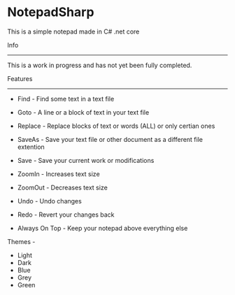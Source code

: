 # NotepadSharp

This is a simple notepad made in C# .net core

Info
________________________________
This is a work in progress and has not yet been fully completed. 


Features
________________________________
* Find - Find some text in a text file
* Goto - A line or a block of text in your text file
* Replace - Replace blocks of text or words (ALL) or only certian ones

* SaveAs - Save your text file or other document as a different file extention
* Save - Save your current work or modifications

* ZoomIn - Increases text size
* ZoomOut - Decreases text size

* Undo - Undo changes
* Redo - Revert your changes back

* Always On Top - Keep your notepad above everything else

Themes -
* Light
* Dark
* Blue
* Grey
* Green

